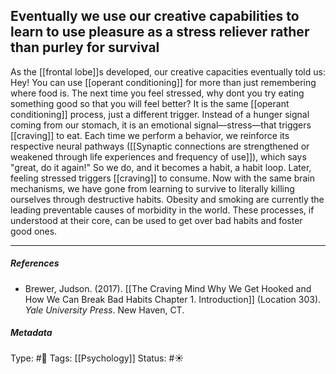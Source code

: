 ## Eventually we use our creative capabilities to learn to use pleasure as a stress reliever rather than purley for survival  # 

As the [[frontal lobe]]s developed, our creative capacities eventually told us: Hey! You can use [[operant conditioning]] for more than just remembering where food is. The next time you feel stressed, why dont you try eating something good so that you will feel better? It is the same [[operant conditioning]] process, just a different trigger. Instead of a hunger signal coming from our stomach, it is an emotional signal—stress—that triggers [[craving]] to eat. Each time we perform a behavior, we reinforce its respective neural pathways ([[Synaptic connections are strengthened or weakened through life experiences and frequency of use]]), which says "great, do it again!" So we do, and it becomes a habit, a habit loop. Later, feeling stressed triggers [[craving]] to consume. Now with the same brain mechanisms, we have gone from learning to survive to literally killing ourselves through destructive habits. Obesity and smoking are currently the leading preventable causes of morbidity in the world. These processes, if understood at their core, can be used to get over bad habits and foster good ones. 

___

##### References

- Brewer, Judson. (2017). [[The Craving Mind Why We Get Hooked and How We Can Break Bad Habits Chapter 1. Introduction]] (Location 303). _Yale University Press_. New Haven, CT.

##### Metadata

Type: #🔴 
Tags: [[Psychology]] 
Status: #☀️ 